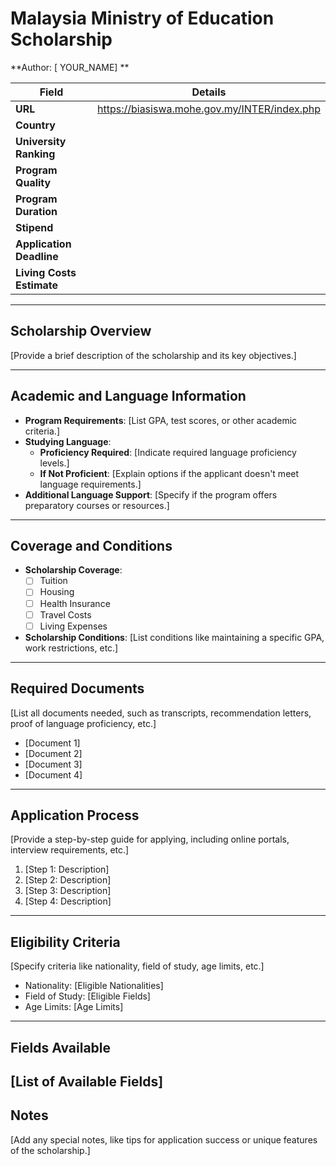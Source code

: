 
# Malaysia Ministry of Education Scholarship

**Author: [ YOUR_NAME] **

| **Field**                  | **Details**                                                             |
|----------------------------|-------------------------------------------------------------------------|
| **URL**                    | https://biasiswa.mohe.gov.my/INTER/index.php                                                            |
| **Country**                |                                                                         |
| **University Ranking**     |                                                                         |
| **Program Quality**        |                                                                         |
| **Program Duration**       |                                                                         |
| **Stipend**                |                                                                         |
| **Application Deadline**   |                                                                         |
| **Living Costs Estimate**  |                                                                         |

---

## Scholarship Overview

[Provide a brief description of the scholarship and its key objectives.]

---

## Academic and Language Information

- **Program Requirements**: [List GPA, test scores, or other academic criteria.]
- **Studying Language**:
  - **Proficiency Required**: [Indicate required language proficiency levels.]
  - **If Not Proficient**: [Explain options if the applicant doesn't meet language requirements.]
- **Additional Language Support**: [Specify if the program offers preparatory courses or resources.]

---

## Coverage and Conditions

- **Scholarship Coverage**:
  - [ ] Tuition
  - [ ] Housing
  - [ ] Health Insurance
  - [ ] Travel Costs
  - [ ] Living Expenses
- **Scholarship Conditions**: [List conditions like maintaining a specific GPA, work restrictions, etc.]

---

## Required Documents

[List all documents needed, such as transcripts, recommendation letters, proof of language proficiency, etc.]

- [Document 1]
- [Document 2]
- [Document 3]
- [Document 4]

---

## Application Process

[Provide a step-by-step guide for applying, including online portals, interview requirements, etc.]

1. [Step 1: Description]
2. [Step 2: Description]
3. [Step 3: Description]
4. [Step 4: Description]
---

## Eligibility Criteria

[Specify criteria like nationality, field of study, age limits, etc.]

- Nationality: [Eligible Nationalities]
- Field of Study: [Eligible Fields]
- Age Limits: [Age Limits]
---

## Fields Available


[List of Available Fields]
---

## Notes

[Add any special notes, like tips for application success or unique features of the scholarship.]

